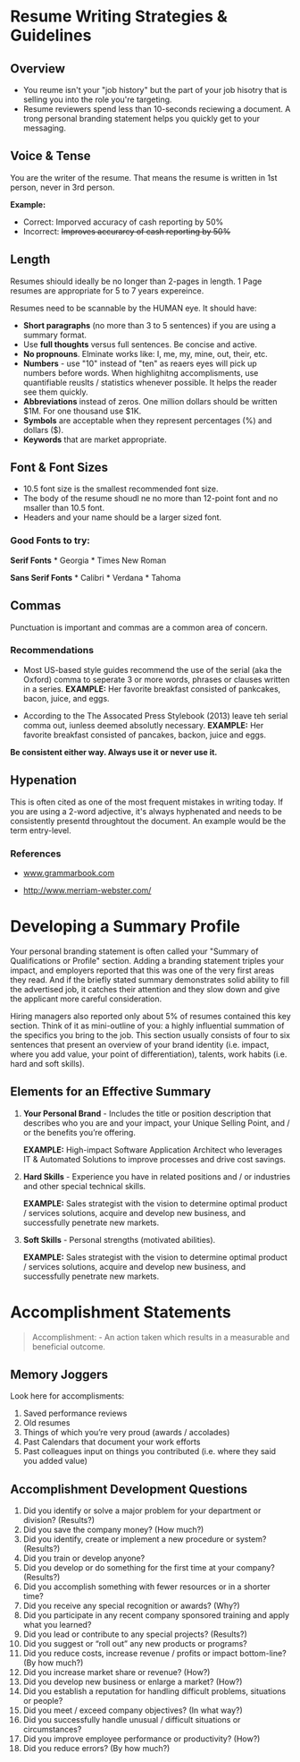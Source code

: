 <!-- TITLE: Resume Writing Guidelines -->
<!-- SUBTITLE: Resume Writing Info -->

# Resume Writing Strategies & Guidelines
## Overview
* You reume isn't your "job history" but the part of your job hisotry that is selling you into the role you're targeting.
* Resume reviewers spend less than 10-seconds reciewing a document. A trong personal branding statement helps you quickly get to your messaging.

## Voice & Tense
You are the writer of the resume. That means the resume is written in 1st person, never in 3rd person.

**Example:**
* Correct: Imporved accuracy of cash reporting by 50%
* Incorrect: ~~Improves accurarcy of cash reporting by 50%~~

## Length
Resumes shiould ideally be no longer than 2-pages in length. 1 Page resumes are appropriate for 5 to 7 years expereince. 

Resumes need to be scannable by the HUMAN eye. It should have:

* **Short paragraphs** (no more than 3 to 5 sentences) if you are using a summary format.
* Use **full thoughts** versus full sentences. Be concise and active.
* **No propnouns**. Elminate works like: I, me, my, mine, out, their, etc. 
* **Numbers** - use "10" instead of "ten" as reaers eyes will pick up  numbers before words. When highlighitng accomplisments, use quantifiable reuslts / statistics whenever possible. It helps the reader see them quickly.
*  **Abbreviations** instead of zeros. One million dollars should be written $1M. For one thousand use $1K.
*  **Symbols** are acceptable when they represent percentages (%) and dollars ($).
*  **Keywords** that are market appropriate.

## Font & Font Sizes
* 10.5 font size is the smallest recommended font size.
* The body of the resume shoudl ne no more than 12-point font and no msaller than 10.5 font.
* Headers and your name should be a larger sized font.

### Good Fonts to try:

**Serif Fonts**
	* Georgia
	* Times New Roman
	
	
**Sans Serif Fonts**
	* Calibri
	* Verdana
	* Tahoma


## Commas
Punctuation is important and commas are a common area of concern.

### Recommendations
* Most US-based style guides recommend the use of the serial (aka the Oxford) comma to seperate 3 or more words, phrases or clauses written in a series.
	**EXAMPLE:** Her favorite breakfast consisted of pankcakes, bacon, juice, and eggs.
	
* According to the The Assocated Press Stylebook (2013) leave teh serial comma out, iunless deemed absolutly necessary.
	**EXAMPLE:** Her favorite breakfast consisted of pancakes, backon, juice and eggs. 
	
**Be consistent either way. Always use it or never use it.**
	
	
## Hypenation
This is often cited as one of the most frequent mistakes in writing today. If you are using a 2-word adjective, it's always hyphenated and needs to be consistently presentd throughtout the document. An example would be the term entry-level.
	
### References

* www.grammarbook.com

* http://www.merriam-webster.com/



# Developing a Summary Profile
Your personal branding statement is often called your "Summary of Qualifications or Profile" section. Adding a branding statement triples your impact, and employers reported that this was one of the very first areas they read. And if the briefly stated summary demonstrates solid ability to fill the advertised job, it catches their attention and they slow down and give the applicant more careful consideration.

Hiring managers also reported only about 5% of resumes contained this key section. Think of it as mini-outline of you: a highly influential summation of the specifics you bring to the job. This section usually consists of four to six sentences that present an overview of your brand identity (i.e. impact, where you add value, your point of differentiation), talents, work habits (i.e. hard and soft skills).


## Elements for an Effective Summary
1. **Your Personal Brand** - Includes the title or position description that describes who you are and your impact, your Unique Selling Point, and / or the benefits you’re offering.

	**EXAMPLE:** High-impact Software Application Architect who leverages IT & Automated Solutions to improve processes and drive cost savings.
	
2. **Hard Skills** - Experience you have in related positions and / or industries and other special technical skills.

	**EXAMPLE:**  Sales strategist with the vision to determine optimal product / services solutions, acquire and develop new business, and successfully penetrate new markets.

3. **Soft Skills** - Personal strengths (motivated abilities).

	**EXAMPLE:**  Sales strategist with the vision to determine optimal product / services solutions, acquire and develop new business, and successfully penetrate new markets.


# Accomplishment Statements
> Accomplishment: - An action taken which results in a measurable and beneficial outcome.

## Memory Joggers
Look here for accomplisments:
1. Saved performance reviews
1. Old resumes
1. Things of which you’re very proud (awards / accolades)
1. Past Calendars that document your work efforts
1. Past colleagues input on things you contributed (i.e. where they said you added value)

## Accomplishment Development Questions

1. Did you identify or solve a major problem for your department or division? (Results?)
1. Did you save the company money? (How much?)
1. Did you identify, create or implement a new procedure or system? (Results?)
1. Did you train or develop anyone?
1. Did you develop or do something for the first time at your company? (Results?)
1. Did you accomplish something with fewer resources or in a shorter time?
1. Did you receive any special recognition or awards? (Why?)
1. Did you participate in any recent company sponsored training and apply what you learned?
1. Did you lead or contribute to any special projects? (Results?)
1. Did you suggest or “roll out” any new products or programs?
1. Did you reduce costs, increase revenue / profits or impact bottom-line? (By how much?)
1. Did you increase market share or revenue? (How?)
1. Did you develop new business or enlarge a market? (How?)
1. Did you establish a reputation for handling difficult problems, situations or people?
1. Did you meet / exceed company objectives? (In what way?)
1. Did you successfully handle unusual / difficult situations or circumstances?
1. Did you improve employee performance or productivity? (How?)
1. Did you reduce errors? (By how much?)